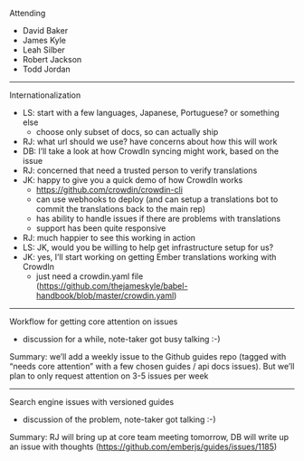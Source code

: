 Attending

-   David Baker
-   James Kyle
-   Leah Silber
-   Robert Jackson
-   Todd Jordan

------------------------------------------------------------------------

Internationalization

-   LS: start with a few languages, Japanese, Portuguese? or something else
    -   choose only subset of docs, so can actually ship
-   RJ: what url should we use? have concerns about how this will work
-   DB: I’ll take a look at how CrowdIn syncing might work, based on the issue
-   RJ: concerned that need a trusted person to verify translations
-   JK: happy to give you a quick demo of how CrowdIn works
    -   https://github.com/crowdin/crowdin-cli
    -   can use webhooks to deploy (and can setup a translations bot to commit the translations back to the main rep)
    -   has ability to handle issues if there are problems with translations
    -   support has been quite responsive
-   RJ: much happier to see this working in action
-   LS: JK, would you be willing to help get infrastructure setup for us?
-   JK: yes, I’ll start working on getting Ember translations working with CrowdIn
    -   just need a crowdin.yaml file (https://github.com/thejameskyle/babel-handbook/blob/master/crowdin.yaml)

------------------------------------------------------------------------

Workflow for getting core attention on issues

-   discussion for a while, note-taker got busy talking :-)

Summary: we’ll add a weekly issue to the Github guides repo (tagged with “needs core attention” with a few chosen guides / api docs issues). But we’ll plan to only request attention on 3-5 issues per week

------------------------------------------------------------------------

Search engine issues with versioned guides

-   discussion of the problem, note-taker got talking :-)

Summary: RJ will bring up at core team meeting tomorrow, DB will write up an issue with thoughts (https://github.com/emberjs/guides/issues/1185)
